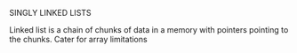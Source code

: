 SINGLY LINKED LISTS

Linked list is a chain of chunks of data in a memory with pointers pointing to the chunks.
Cater for array limitations
